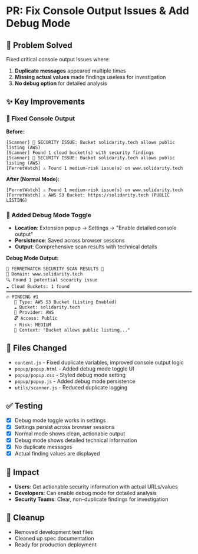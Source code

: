 # PR: Fix Console Output Issues & Add Debug Mode

## 🎯 Problem Solved
Fixed critical console output issues where:
1. **Duplicate messages** appeared multiple times
2. **Missing actual values** made findings useless for investigation  
3. **No debug option** for detailed analysis

## ✨ Key Improvements

### 🔧 Fixed Console Output
**Before:**
```
[Scanner] 🚨 SECURITY ISSUE: Bucket solidarity.tech allows public listing (AWS)
[Scanner] Found 1 cloud bucket(s) with security findings  
[Scanner] 🚨 SECURITY ISSUE: Bucket solidarity.tech allows public listing (AWS)
[FerretWatch] ⚠️ Found 1 medium-risk issue(s) on www.solidarity.tech
```

**After (Normal Mode):**
```
[FerretWatch] ⚠️ Found 1 medium-risk issue(s) on www.solidarity.tech
[FerretWatch] ⚠️ AWS S3 Bucket: https://solidarity.tech (PUBLIC LISTING)
```

### 🐛 Added Debug Mode Toggle
- **Location**: Extension popup → Settings → "Enable detailed console output"
- **Persistence**: Saved across browser sessions
- **Output**: Comprehensive scan results with technical details

**Debug Mode Output:**
```
🚨 FERRETWATCH SECURITY SCAN RESULTS 🚨
📍 Domain: www.solidarity.tech
🔍 Found 1 potential security issue
☁️ Cloud Buckets: 1 found
═══════════════════════════════════════════════════════════════════════════════
🔥 FINDING #1
   📝 Type: AWS S3 Bucket (Listing Enabled)
   ☁️ Bucket: solidarity.tech
   🏢 Provider: AWS
   🔓 Access: Public
   ⚡ Risk: MEDIUM
   📍 Context: "Bucket allows public listing..."
```

## 🔄 Files Changed
- `content.js` - Fixed duplicate variables, improved console output logic
- `popup/popup.html` - Added debug mode toggle UI
- `popup/popup.css` - Styled debug mode setting
- `popup/popup.js` - Added debug mode persistence
- `utils/scanner.js` - Reduced duplicate logging

## ✅ Testing
- [x] Debug mode toggle works in settings
- [x] Settings persist across browser sessions  
- [x] Normal mode shows clean, actionable output
- [x] Debug mode shows detailed technical information
- [x] No duplicate messages
- [x] Actual finding values are displayed

## 🎯 Impact
- **Users**: Get actionable security information with actual URLs/values
- **Developers**: Can enable debug mode for detailed analysis
- **Security Teams**: Clear, non-duplicate findings for investigation

## 🧹 Cleanup
- Removed development test files
- Cleaned up spec documentation
- Ready for production deployment